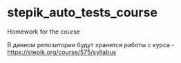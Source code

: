 # stepik_auto_tests_course
Homework for the course


В данном репозитории будут хранится работы с курса - https://stepik.org/course/575/syllabus